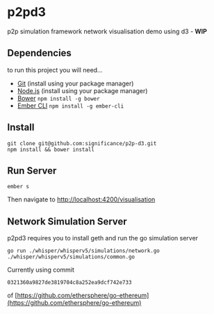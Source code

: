 # p2pd3

p2p simulation framework network visualisation demo using d3 - **WIP**

## Dependencies

to run this project you will need...

* [Git](http://git-scm.com/) (install using your package manager)
* [Node.js](http://nodejs.org/) (install using your package manager)
* [Bower](http://bower.io/) `npm install -g bower`
* [Ember CLI](http://ember-cli.com/) `npm install -g ember-cli`

## Install

```
git clone git@github.com:significance/p2p-d3.git
npm install && bower install
```

## Run Server

```
ember s
```

Then navigate to [http://localhost:4200/visualisation](http://localhost:4200/visualisation)

## Network Simulation Server

p2pd3 requires you to install geth and run the go simulation server

```
go run ./whisper/whisperv5/simulations/network.go ./whisper/whisperv5/simulations/common.go
```

Currently using commit 

```
0321360a9827de3819704c8a252ea9dcf742e733
```

of [https://github.com/ethersphere/go-ethereum](https://github.com/ethersphere/go-ethereum)

